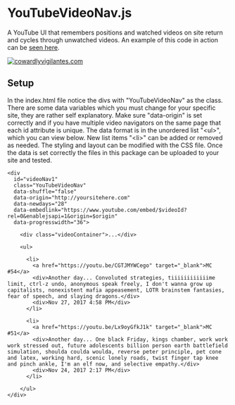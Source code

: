 # YouTubeVideoNav.js

A YouTube UI that remembers positions and watched videos on site return and cycles through unwatched videos. 
An example of this code in action can be [seen here](http://cowardlyvigilantes.com/).

[![cowardlyvigilantes.com](http://cowardlyvigilantes.com/sitescreenshot.jpg)](http://cowardlyvigilantes.com/)

## Setup

In the index.html file notice the divs with "YouTubeVideoNav" as the class. There are some data variables 
which you must change for your specific site, they are rather self explanatory. Make sure "data-origin" is 
set correctly and if you have multiple video navigators on the same page that each id attribute is unique. 
The data format is in the unordered list "&lt;ul&gt;", which you can view below. New list items "&lt;li&gt;" 
can be added or removed as needed. The styling and layout can be modified with the CSS file. Once the data 
is set correctly the files in this package can be uploaded to your site and tested.

```
<div 
  id="videoNav1"
  class="YouTubeVideoNav"
  data-shuffle="false"
  data-origin="http://yoursitehere.com"
  data-newdays="28"
  data-embedlink="https://www.youtube.com/embed/$videoId?rel=0&enablejsapi=1&origin=$origin"
  data-progresswidth="36">
    
    <div class="videoContainer">...</div>

    <ul>
    
      <li>
        <a href="https://youtu.be/CGTJMYWCego" target="_blank">MC #54</a>
        <div>Another day... Convoluted strategies, tiiiiiiiiiiiime limit, ctrl-z undo, anonymous speak freely, I don't wanna grow up capitalists, nonexistent mafia appeasement, LOTR brainstem fantasies, fear of speech, and slaying dragons.</div>
        <div>Nov 27, 2017 4:58 PM</div>
      </li>

      <li>
        <a href="https://youtu.be/Lx9oyGfkJ1k" target="_blank">MC #51</a>
        <div>Another day... One black Friday, kings chamber, work work work stressed out, future adolescents billion person earth battlefield simulation, shoulda coulda woulda, reverse peter principle, pet cone and latex, working hard, scenic lonely roads, twist finger tap knee and pinch ankle, I'm an elf now, and selective empathy.</div>
        <div>Nov 24, 2017 2:17 PM</div>
      </li>
    
    </ul>
</div>
```
